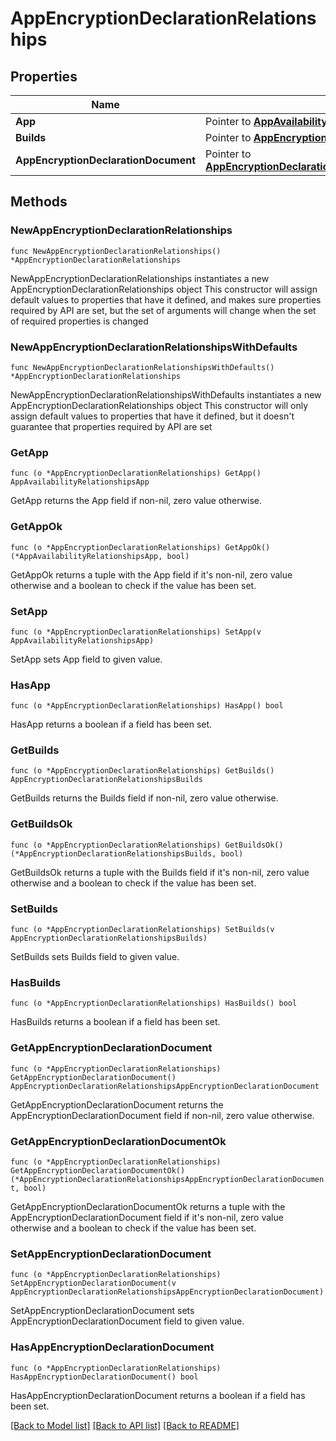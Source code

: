 # AppEncryptionDeclarationRelationships

## Properties

Name | Type | Description | Notes
------------ | ------------- | ------------- | -------------
**App** | Pointer to [**AppAvailabilityRelationshipsApp**](AppAvailabilityRelationshipsApp.md) |  | [optional] 
**Builds** | Pointer to [**AppEncryptionDeclarationRelationshipsBuilds**](AppEncryptionDeclarationRelationshipsBuilds.md) |  | [optional] 
**AppEncryptionDeclarationDocument** | Pointer to [**AppEncryptionDeclarationRelationshipsAppEncryptionDeclarationDocument**](AppEncryptionDeclarationRelationshipsAppEncryptionDeclarationDocument.md) |  | [optional] 

## Methods

### NewAppEncryptionDeclarationRelationships

`func NewAppEncryptionDeclarationRelationships() *AppEncryptionDeclarationRelationships`

NewAppEncryptionDeclarationRelationships instantiates a new AppEncryptionDeclarationRelationships object
This constructor will assign default values to properties that have it defined,
and makes sure properties required by API are set, but the set of arguments
will change when the set of required properties is changed

### NewAppEncryptionDeclarationRelationshipsWithDefaults

`func NewAppEncryptionDeclarationRelationshipsWithDefaults() *AppEncryptionDeclarationRelationships`

NewAppEncryptionDeclarationRelationshipsWithDefaults instantiates a new AppEncryptionDeclarationRelationships object
This constructor will only assign default values to properties that have it defined,
but it doesn't guarantee that properties required by API are set

### GetApp

`func (o *AppEncryptionDeclarationRelationships) GetApp() AppAvailabilityRelationshipsApp`

GetApp returns the App field if non-nil, zero value otherwise.

### GetAppOk

`func (o *AppEncryptionDeclarationRelationships) GetAppOk() (*AppAvailabilityRelationshipsApp, bool)`

GetAppOk returns a tuple with the App field if it's non-nil, zero value otherwise
and a boolean to check if the value has been set.

### SetApp

`func (o *AppEncryptionDeclarationRelationships) SetApp(v AppAvailabilityRelationshipsApp)`

SetApp sets App field to given value.

### HasApp

`func (o *AppEncryptionDeclarationRelationships) HasApp() bool`

HasApp returns a boolean if a field has been set.

### GetBuilds

`func (o *AppEncryptionDeclarationRelationships) GetBuilds() AppEncryptionDeclarationRelationshipsBuilds`

GetBuilds returns the Builds field if non-nil, zero value otherwise.

### GetBuildsOk

`func (o *AppEncryptionDeclarationRelationships) GetBuildsOk() (*AppEncryptionDeclarationRelationshipsBuilds, bool)`

GetBuildsOk returns a tuple with the Builds field if it's non-nil, zero value otherwise
and a boolean to check if the value has been set.

### SetBuilds

`func (o *AppEncryptionDeclarationRelationships) SetBuilds(v AppEncryptionDeclarationRelationshipsBuilds)`

SetBuilds sets Builds field to given value.

### HasBuilds

`func (o *AppEncryptionDeclarationRelationships) HasBuilds() bool`

HasBuilds returns a boolean if a field has been set.

### GetAppEncryptionDeclarationDocument

`func (o *AppEncryptionDeclarationRelationships) GetAppEncryptionDeclarationDocument() AppEncryptionDeclarationRelationshipsAppEncryptionDeclarationDocument`

GetAppEncryptionDeclarationDocument returns the AppEncryptionDeclarationDocument field if non-nil, zero value otherwise.

### GetAppEncryptionDeclarationDocumentOk

`func (o *AppEncryptionDeclarationRelationships) GetAppEncryptionDeclarationDocumentOk() (*AppEncryptionDeclarationRelationshipsAppEncryptionDeclarationDocument, bool)`

GetAppEncryptionDeclarationDocumentOk returns a tuple with the AppEncryptionDeclarationDocument field if it's non-nil, zero value otherwise
and a boolean to check if the value has been set.

### SetAppEncryptionDeclarationDocument

`func (o *AppEncryptionDeclarationRelationships) SetAppEncryptionDeclarationDocument(v AppEncryptionDeclarationRelationshipsAppEncryptionDeclarationDocument)`

SetAppEncryptionDeclarationDocument sets AppEncryptionDeclarationDocument field to given value.

### HasAppEncryptionDeclarationDocument

`func (o *AppEncryptionDeclarationRelationships) HasAppEncryptionDeclarationDocument() bool`

HasAppEncryptionDeclarationDocument returns a boolean if a field has been set.


[[Back to Model list]](../README.md#documentation-for-models) [[Back to API list]](../README.md#documentation-for-api-endpoints) [[Back to README]](../README.md)


